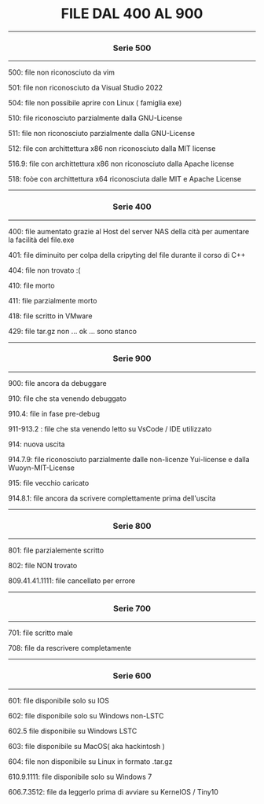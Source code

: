 <h1 align="center">FILE DAL 400 AL 900</h1>

-------------------------------------------------

<h3 align="center"> Serie 500 </h3>

------------------------------------------------

500: file non riconosciuto da vim

501: file non riconosciuto da Visual Studio 2022

504: file non possibile aprire con Linux ( famiglia exe)


510: file riconosciuto parzialmente dalla GNU-License

511: file non riconosciuto parzialmente dalla GNU-License 

512: file con archittettura x86 non riconosciuto dalla MIT license

516.9: file con archittettura x86 non riconosciuto dalla Apache license 

518: foòe con archittettura x64 riconosciuta dalle MIT e Apache License 


-------------------------------------------------

<h3 align="center"> Serie 400 </h3>

-------------------------------------------------

400: file aumentato grazie al Host del server NAS della cità per aumentare la facilità del file.exe 

401: file diminuito per colpa della cripyting del file durante il corso di C++

404: file non trovato :(


410: file morto

411: file parzialmente morto

418: file scritto in VMware


429: file tar.gz non ... ok ... sono stanco  


------------------------------------------------

<h3 align="center">Serie 900 </h3>

------------------------------------------------

900: file ancora da debuggare

910: file che sta venendo debuggato

910.4: file in fase pre-debug

911-913.2 : file che sta venendo letto su VsCode / IDE utilizzato

914: nuova uscita

914.7.9: file riconosciuto parzialmente dalle non-licenze Yui-license e dalla Wuoyn-MIT-License

915: file vecchio caricato 

914.8.1: file ancora da scrivere complettamente prima dell'uscita

----------------------------------------------------

<h3 align="center"> Serie 800 </h3>

---------------------------------------------------

801: file parzialemente scritto

802: file NON trovato

809.41.41.1111: file cancellato per errore

-------------------------------------------------

<h3 align="center"> Serie 700 </h3>

-------------------------------------------------------

701: file scritto male

708: file da rescrivere completamente

-------------------------------------------------------------

<h3 align="center"> Serie 600 </h3>

---------------------------------------------

601: file disponibile solo su IOS

602: file disponibile solo su Windows non-LSTC


 602.5 file disponibile su Windows LSTC
 
603: file disponibile su MacOS( aka hackintosh )

604: file non disponibile su Linux in formato .tar.gz

610.9.1111: file disponibile solo su Windows 7

606.7.3512: file da leggerlo prima di avviare su KernelOS / Tiny10

